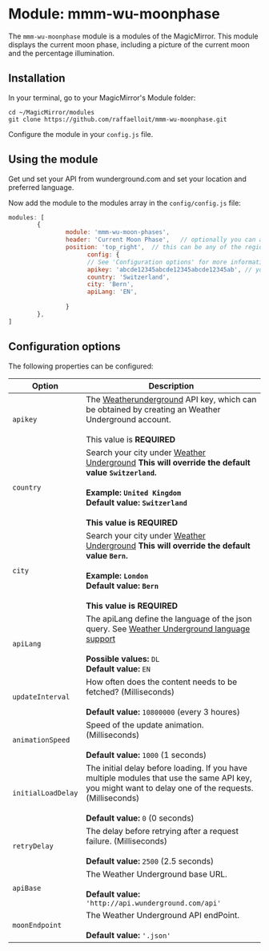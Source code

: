 # Module: mmm-wu-moonphase
The `mmm-wu-moonphase` module is a modules of the MagicMirror. This module displays the current moon phase, including a picture of the current moon and the percentage illumination.


## Installation

In your terminal, go to your MagicMirror's Module folder:
````
cd ~/MagicMirror/modules
git clone https://github.com/raffaelloit/mmm-wu-moonphase.git
````

Configure the module in your `config.js` file.

## Using the module

Get und set your API from wunderground.com and set your location and preferred language.

Now add the module to the modules array in the `config/config.js` file:
````javascript
modules: [
        {
                module: 'mmm-wu-moon-phases',
                header: 'Current Moon Phase',   // optionally you can add a header to this block
                position: 'top_right',  // this can be any of the regions.   
		              config: {
                      // See 'Configuration options' for more information.
                      apikey: 'abcde12345abcde12345abcde12345ab', // your API-Key from wunderground.org
                      country: 'Switzerland',
                      city: 'Bern',
                      apiLang: 'EN',
				
                }
        },
]
````

## Configuration options

The following properties can be configured:


<table width="100%">
	<!-- why, markdown... -->
	<thead>
		<tr>
			<th>Option</th>
			<th width="100%">Description</th>
		</tr>
	<thead>
	<tbody>	
		<tr>
			<td><code>apikey</code></td>
			<td>The <a href="https://www.wunderground.com/" target="_blank">Weatherunderground</a> API key, which can be obtained by creating an Weather Underground account.<br>
				<br>This value is <b>REQUIRED</b>
			</td>
		</tr>
		<tr>
			<td><code>country</code></td>
			<td>Search your city under <a href="https://www.wunderground.com">Weather Underground</a> <b>This will override the default value <code>Switzerland</code>.<br>
				<br><b>Example:</b> <code>United Kingdom</code>
				<br><b>Default value:</b> <code>Switzerland</code><br>
				<br> This value is <b>REQUIRED</b>
			</td>
		</tr>
		<tr>
			<td><code>city</code></td>
			<td>Search your city under  <a href="https://www.wunderground.com">Weather Underground</a> <b>This will override the default value <code>Bern</code>.<br>
				<br><b>Example:</b> <code>London</code>
				<br><b>Default value:</b> <code>Bern</code><br>
				<br> This value is <b>REQUIRED</b>
			</td>
		</tr>
		<tr>
			<td><code>apiLang</code></td>
			<td>The apiLang define the language of the json query. See <a href="https://www.wunderground.com/weather/api/d/docs?d=language-support">Weather Underground language support</a><br>
				<br><b>Possible values:</b> <code>DL</code>
				<br><b>Default value:</b> <code>EN</code>
			</td>
		</tr>
		<tr>
			<td><code>updateInterval</code></td>
			<td>How often does the content needs to be fetched? (Milliseconds)<br>
				<br><b>Default value:</b> <code>10800000</code> (every 3 houres)
			</td>
		</tr>
		<tr>
			<td><code>animationSpeed</code></td>
			<td>Speed of the update animation. (Milliseconds)<br>
				<br><b>Default value:</b> <code>1000</code> (1 seconds)
			</td>
		</tr>
		<tr>
			<td><code>initialLoadDelay</code></td>
			<td>The initial delay before loading. If you have multiple modules that use the same API key, you might want to delay one of the requests. (Milliseconds)<br>
				<br><b>Default value:</b>  <code>0</code> (0 seconds)
			</td>
		</tr>
		<tr>
			<td><code>retryDelay</code></td>
			<td>The delay before retrying after a request failure. (Milliseconds)<br>
				<br><b>Default value:</b>  <code>2500</code> (2.5 seconds)
			</td>
		</tr>
		<tr>
			<td><code>apiBase</code></td>
			<td>The Weather Underground  base URL.<br>
				<br><b>Default value:</b> <code>'http://api.wunderground.com/api'</code>
			</td>
		</tr>
		<tr>
			<td><code>moonEndpoint</code></td>
			<td>The Weather Underground API endPoint.<br>
				<br><b>Default value:</b>  <code>'.json'</code>
			</td>
		</tr>
	</tbody>
</table>
